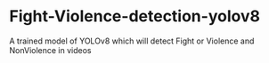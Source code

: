 # Fight-Violence-detection-yolov8
A trained model of YOLOv8 which will detect Fight or Violence and NonViolence in videos
